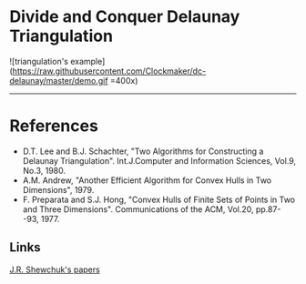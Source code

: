 # Divide and Conquer Delaunay Triangulation

![triangulation's example](https://raw.githubusercontent.com/Clockmaker/dc-delaunay/master/demo.gif =400x)
***



References
==========
- D.T. Lee and B.J. Schachter, "Two Algorithms for Constructing a Delaunay Triangulation". Int.J.Computer and Information Sciences, Vol.9, No.3, 1980.
- A.M. Andrew, "Another Efficient Algorithm for Convex Hulls in Two Dimensions", 1979.
- F. Preparata and S.J. Hong, "Convex Hulls of Finite Sets of Points in Two and Three Dimensions". Communications of the ACM, Vol.20, pp.87--93, 1977.

Links
-----
[J.R. Shewchuk's papers](https://people.eecs.berkeley.edu/~jrs/jrspapers.html)
